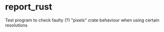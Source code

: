 # report_rust

Test program to check faulty (?) "pixels" crate behaviour when using certain resolutions
